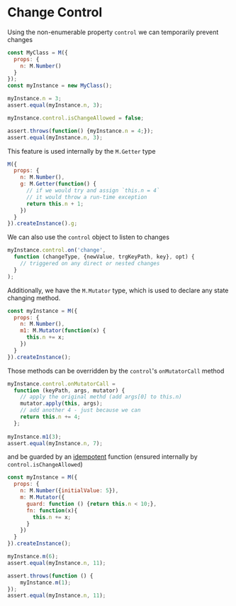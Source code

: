 # Change Control

Using the non-enumerable property `control` we can temporarily prevent changes

```js
const MyClass = M({
  props: {
    n: M.Number()
  }
});
const myInstance = new MyClass();

myInstance.n = 3;
assert.equal(myInstance.n, 3);

myInstance.control.isChangeAllowed = false;

assert.throws(function() {myInstance.n = 4;});
assert.equal(myInstance.n, 3);
```

This feature is used internally by the `M.Getter` type

```js 
M({
  props: {
    n: M.Number(),
    g: M.Getter(function() {
      // if we would try and assign `this.n = 4`
      // it would throw a run-time exception 
      return this.n + 1;
    })
  }
}).createInstance().g;
```
We can also use the `control` object to listen to changes

```js
myInstance.control.on('change', 
  function (changeType, {newValue, trgKeyPath, key}, opt) {
    // triggered on any direct or nested changes
  }
);
```

Additionally, we have the `M.Mutator` type, which is used to declare any state changing method.

```js
const myInstance = M({
  props: {
    n: M.Number(),
    m1: M.Mutator(function(x) {
      this.n += x;
    })
  }
}).createInstance();
```

Those methods can be overridden by the `control`'s `onMutatorCall` method

```js
myInstance.control.onMutatorCall = 
  function (keyPath, args, mutator) {
    // apply the original methd (add args[0] to this.n)
    mutator.apply(this, args); 
    // add another 4 - just because we can
    return this.n += 4; 
  };
    
myInstance.m1(3);
assert.equal(myInstance.n, 7);
```

and be guarded by an [idempotent](https://en.wikipedia.org/wiki/Idempotence) function (ensured internally by `control.isChangeAllowed`)

```js
const myInstance = M({
  props: {
    n: M.Number({initialValue: 5}),
    m: M.Mutator({
      guard: function () {return this.n < 10;},
      fn: function(x){
        this.n += x;
      }
    })
  }
}).createInstance();

myInstance.m(6);
assert.equal(myInstance.n, 11);

assert.throws(function () {
    myInstance.m(1);
});
assert.equal(myInstance.n, 11);
```